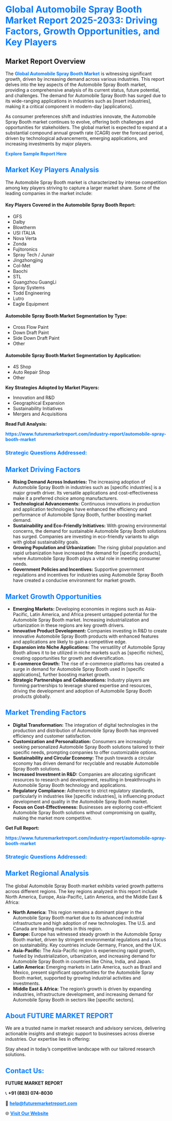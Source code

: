 <h1 style="color: #007BFF;">Global Automobile Spray Booth Market Report 2025-2033: Driving Factors, Growth Opportunities, and Key Players</h1>

<section id="overview">
<h2>Market Report Overview</h2>
<p>The <a href="https://www.futuremarketreport.com/industry-report/automobile-spray-booth-market" style="color: #007BFF; text-decoration: none;"><strong>Global Automobile Spray Booth Market</strong></a> is witnessing significant growth, driven by increasing demand across various industries. This report delves into the key aspects of the Automobile Spray Booth market, providing a comprehensive analysis of its current status, future potential, and challenges. The demand for Automobile Spray Booth has surged due to its wide-ranging applications in industries such as [insert industries], making it a critical component in modern-day [applications].</p>
<p>As consumer preferences shift and industries innovate, the Automobile Spray Booth market continues to evolve, offering both challenges and opportunities for stakeholders. The global market is expected to expand at a substantial compound annual growth rate (CAGR) over the forecast period, driven by technological advancements, emerging applications, and increasing investments by major players.</p>
</section>

<section id="overview">
<p><a href="https://www.futuremarketreport.com/request-sample/reportId=96601" style="color: #007BFF; text-decoration: none;"><strong>Explore Sample Report Here</strong></a></p>
</section>

<section id="key-players">
<h2 style="color: #007BFF;">Market Key Players Analysis</h2>
<p>The Automobile Spray Booth market is characterized by intense competition among key players striving to capture a larger market share. Some of the leading companies in the market include:</p>
<h4>Key Players Covered in the Automobile Spray Booth Report:</h4>
<ul><li>GFS</li><li>Dalby</li><li>Blowtherm</li><li>USI ITALIA</li><li>Nova Verta</li><li>Zonda</li><li>Fujitoronics</li><li>Spray Tech / Junair</li><li>Jingzhongjing</li><li>Col-Met</li><li>Baochi</li><li>STL</li><li>Guangzhou GuangLi</li><li>Spray Systems</li><li>Todd Engineering</li><li>Lutro</li><li>Eagle Equipment</li></ul>
<h4>Automobile Spray Booth Market Segmentation by Type:</h4>
<ul><li>Cross Flow Paint</li><li>Down Draft Paint</li><li>Side Down Draft Paint</li><li>Other</li></ul>

<h4>Automobile Spray Booth Market Segmentation by Application:</h4>
<ul><li>4S Shop</li><li>Auto Repair Shop</li><li>Other</li></ul>
<p><strong>Key Strategies Adopted by Market Players:</strong></p>
<ul>
<li>Innovation and R&D</li>
<li>Geographical Expansion</li>
<li>Sustainability Initiatives</li>
<li>Mergers and Acquisitions</li>
</ul>
</section>

<section>
<p><strong>Read Full Analysis: </strong></p><a href="https://www.futuremarketreport.com/industry-report/automobile-spray-booth-market" style="color: #007BFF; text-decoration: none;"><strong>https://www.futuremarketreport.com/industry-report/automobile-spray-booth-market</strong></a>
<h3 style="color: #007BFF;">Strategic Questions Addressed:</h3>
</section>

<section id="driving-factors">
<h2 style="color: #007BFF;">Market Driving Factors</h2>
<ul>
<li><strong>Rising Demand Across Industries:</strong> The increasing adoption of Automobile Spray Booth in industries such as [specific industries] is a major growth driver. Its versatile applications and cost-effectiveness make it a preferred choice among manufacturers.</li>
<li><strong>Technological Advancements:</strong> Continuous innovations in production and application technologies have enhanced the efficiency and performance of Automobile Spray Booth, further boosting market demand.</li>
<li><strong>Sustainability and Eco-Friendly Initiatives:</strong> With growing environmental concerns, the demand for sustainable Automobile Spray Booth solutions has surged. Companies are investing in eco-friendly variants to align with global sustainability goals.</li>
<li><strong>Growing Population and Urbanization:</strong> The rising global population and rapid urbanization have increased the demand for [specific products], where Automobile Spray Booth plays a vital role in meeting consumer needs.</li>
<li><strong>Government Policies and Incentives:</strong> Supportive government regulations and incentives for industries using Automobile Spray Booth have created a conducive environment for market growth.</li>
</ul>
</section>

<section id="growth-opportunities">
<h2 style="color: #007BFF;">Market Growth Opportunities</h2>
<ul>
<li><strong>Emerging Markets:</strong> Developing economies in regions such as Asia-Pacific, Latin America, and Africa present untapped potential for the Automobile Spray Booth market. Increasing industrialization and urbanization in these regions are key growth drivers.</li>
<li><strong>Innovative Product Development:</strong> Companies investing in R&D to create innovative Automobile Spray Booth products with enhanced features and applications are likely to gain a competitive edge.</li>
<li><strong>Expansion into Niche Applications:</strong> The versatility of Automobile Spray Booth allows it to be utilized in niche markets such as [specific niches], creating opportunities for growth and diversification.</li>
<li><strong>E-commerce Growth:</strong> The rise of e-commerce platforms has created a surge in demand for Automobile Spray Booth used in [specific applications], further boosting market growth.</li>
<li><strong>Strategic Partnerships and Collaborations:</strong> Industry players are forming partnerships to leverage shared expertise and resources, driving the development and adoption of Automobile Spray Booth products globally.</li>
</ul>
</section>

<section id="trending-factors">
<h2 style="color: #007BFF;">Market Trending Factors</h2>
<ul>
<li><strong>Digital Transformation:</strong> The integration of digital technologies in the production and distribution of Automobile Spray Booth has improved efficiency and customer satisfaction.</li>
<li><strong>Customization and Personalization:</strong> Consumers are increasingly seeking personalized Automobile Spray Booth solutions tailored to their specific needs, prompting companies to offer customizable options.</li>
<li><strong>Sustainability and Circular Economy:</strong> The push towards a circular economy has driven demand for recyclable and reusable Automobile Spray Booth solutions.</li>
<li><strong>Increased Investment in R&D:</strong> Companies are allocating significant resources to research and development, resulting in breakthroughs in Automobile Spray Booth technology and applications.</li>
<li><strong>Regulatory Compliance:</strong> Adherence to strict regulatory standards, particularly in industries like [specific industries], is influencing product development and quality in the Automobile Spray Booth market.</li>
<li><strong>Focus on Cost-Effectiveness:</strong> Businesses are exploring cost-efficient Automobile Spray Booth solutions without compromising on quality, making the market more competitive.</li>
</ul>
</section>

<section>
<p><strong>Get Full Report: </strong></p><a href="https://www.futuremarketreport.com/industry-report/automobile-spray-booth-market" style="color: #007BFF; text-decoration: none;"><strong>https://www.futuremarketreport.com/industry-report/automobile-spray-booth-market</strong></a>
<h3 style="color: #007BFF;">Strategic Questions Addressed:</h3>
</section>


<section id="regional-analysis">
<h2 style="color: #007BFF;">Market Regional Analysis</h2>
<p>The global Automobile Spray Booth market exhibits varied growth patterns across different regions. The key regions analyzed in this report include North America, Europe, Asia-Pacific, Latin America, and the Middle East & Africa:</p>
<ul>
<li><strong>North America:</strong> This region remains a dominant player in the Automobile Spray Booth market due to its advanced industrial infrastructure and high adoption of new technologies. The U.S. and Canada are leading markets in this region.</li>
<li><strong>Europe:</strong> Europe has witnessed steady growth in the Automobile Spray Booth market, driven by stringent environmental regulations and a focus on sustainability. Key countries include Germany, France, and the U.K.</li>
<li><strong>Asia-Pacific:</strong> The Asia-Pacific region is experiencing rapid growth, fueled by industrialization, urbanization, and increasing demand for Automobile Spray Booth in countries like China, India, and Japan.</li>
<li><strong>Latin America:</strong> Emerging markets in Latin America, such as Brazil and Mexico, present significant opportunities for the Automobile Spray Booth market, supported by growing industrial activities and investments.</li>
<li><strong>Middle East & Africa:</strong> The region’s growth is driven by expanding industries, infrastructure development, and increasing demand for Automobile Spray Booth in sectors like [specific sectors].</li>
</ul>
</section>

<footer>
<h2 style="color: #007BFF;">About FUTURE MARKET REPORT</h2>
<p>We are a trusted name in market research and advisory services, delivering actionable insights and strategic support to businesses across diverse industries. Our expertise lies in offering:</p>

<p>Stay ahead in today’s competitive landscape with our tailored research solutions.</p>

<h2 style="color: #007BFF;">Contact Us:</h2>
<p><strong>FUTURE MARKET REPORT</strong></p>
<p>📞 <strong>+91 (883) 074-8030</strong></p>
<p>📧 <strong><a href="mailto:help@futuremarketreport.com" style="color: #007BFF;">help@futuremarketreport.com</a></strong></p>
<p>🌐 <strong><a href="https://www.futuremarketreport.com/" style="color: #007BFF;">Visit Our Website</a></strong></p>
</footer>